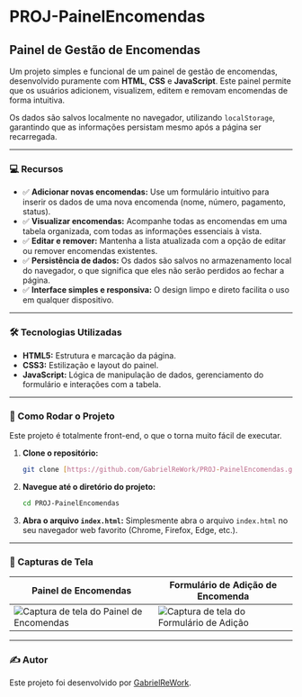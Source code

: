 # PROJ-PainelEncomendas

## Painel de Gestão de Encomendas

Um projeto simples e funcional de um painel de gestão de encomendas, desenvolvido puramente com **HTML**, **CSS** e **JavaScript**. Este painel permite que os usuários adicionem, visualizem, editem e removam encomendas de forma intuitiva.

Os dados são salvos localmente no navegador, utilizando `localStorage`, garantindo que as informações persistam mesmo após a página ser recarregada.

---

### 💻 Recursos

* ✅ **Adicionar novas encomendas:** Use um formulário intuitivo para inserir os dados de uma nova encomenda (nome, número, pagamento, status).
* ✅ **Visualizar encomendas:** Acompanhe todas as encomendas em uma tabela organizada, com todas as informações essenciais à vista.
* ✅ **Editar e remover:** Mantenha a lista atualizada com a opção de editar ou remover encomendas existentes.
* ✅ **Persistência de dados:** Os dados são salvos no armazenamento local do navegador, o que significa que eles não serão perdidos ao fechar a página.
* ✅ **Interface simples e responsiva:** O design limpo e direto facilita o uso em qualquer dispositivo.

---

### 🛠️ Tecnologias Utilizadas

* **HTML5:** Estrutura e marcação da página.
* **CSS3:** Estilização e layout do painel.
* **JavaScript:** Lógica de manipulação de dados, gerenciamento do formulário e interações com a tabela.

---

### 🚀 Como Rodar o Projeto

Este projeto é totalmente front-end, o que o torna muito fácil de executar.

1.  **Clone o repositório:**
    ```bash
    git clone [https://github.com/GabrielReWork/PROJ-PainelEncomendas.git](https://github.com/GabrielReWork/PROJ-PainelEncomendas.git)
    ```
2.  **Navegue até o diretório do projeto:**
    ```bash
    cd PROJ-PainelEncomendas
    ```
3.  **Abra o arquivo `index.html`:**
    Simplesmente abra o arquivo `index.html` no seu navegador web favorito (Chrome, Firefox, Edge, etc.).

---

### 📸 Capturas de Tela

| Painel de Encomendas                                                                                                                              | Formulário de Adição de Encomenda                                                                                                                        |
| ------------------------------------------------------------------------------------------------------------------------------------------------- | -------------------------------------------------------------------------------------------------------------------------------------------------------- |
| ![Captura de tela do Painel de Encomendas](https://raw.githubusercontent.com/GabrielReWork/PROJ-PainelEncomendas/main/img/painel-encomendas.png) | ![Captura de tela do Formulário de Adição](https://raw.githubusercontent.com/GabrielReWork/PROJ-PainelEncomendas/main/img/adicionar-encomenda-form2.png) |

---

### ✍️ Autor

Este projeto foi desenvolvido por [GabrielReWork](https://github.com/GabrielReWork).
